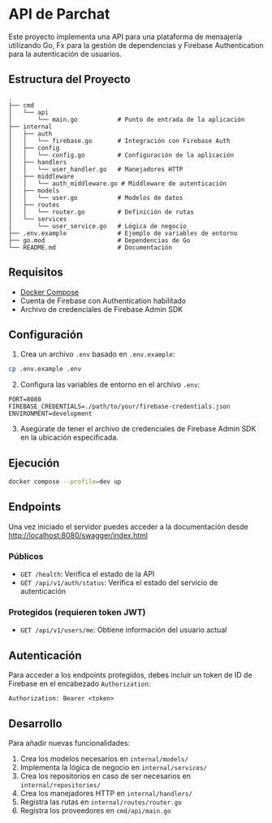 # API de Parchat

Este proyecto implementa una API para una plataforma de mensajería utilizando Go, Fx para la gestión de dependencias y Firebase Authentication para la autenticación de usuarios.

## Estructura del Proyecto

```
.
├── cmd
│   └── api
│       └── main.go           # Punto de entrada de la aplicación
├── internal
│   ├── auth
│   │   └── firebase.go       # Integración con Firebase Auth
│   ├── config
│   │   └── config.go         # Configuración de la aplicación
│   ├── handlers
│   │   └── user_handler.go   # Manejadores HTTP
│   ├── middleware
│   │   └── auth_middleware.go # Middleware de autenticación
│   ├── models
│   │   └── user.go           # Modelos de datos
│   ├── routes
│   │   └── router.go         # Definición de rutas
│   └── services
│       └── user_service.go   # Lógica de negocio
├── .env.example              # Ejemplo de variables de entorno
├── go.mod                    # Dependencias de Go
└── README.md                 # Documentación
```

## Requisitos

- [Docker Compose](https://docs.docker.com/compose/install/)
- Cuenta de Firebase con Authentication habilitado
- Archivo de credenciales de Firebase Admin SDK

## Configuración

1. Crea un archivo `.env` basado en `.env.example`:

```bash
cp .env.example .env
```

2. Configura las variables de entorno en el archivo `.env`:

```
PORT=8080
FIREBASE_CREDENTIALS=./path/to/your/firebase-credentials.json
ENVIRONMENT=development
```

3. Asegúrate de tener el archivo de credenciales de Firebase Admin SDK en la ubicación especificada.

## Ejecución

```bash
docker compose --profile=dev up
```

## Endpoints

Una vez iniciado el servidor puedes acceder a la documentación desde [http://localhost:8080/swagger/index.html](http://localhost:8080/swagger/index.html)

### Públicos

- `GET /health`: Verifica el estado de la API
- `GET /api/v1/auth/status`: Verifica el estado del servicio de autenticación

### Protegidos (requieren token JWT)

- `GET /api/v1/users/me`: Obtiene información del usuario actual

## Autenticación

Para acceder a los endpoints protegidos, debes incluir un token de ID de Firebase en el encabezado `Authorization`:

```
Authorization: Bearer <token>
```

## Desarrollo

Para añadir nuevas funcionalidades:

1. Crea los modelos necesarios en `internal/models/`
2. Implementa la lógica de negocio en `internal/services/`
3. Crea los repositorios en caso de ser necesarios en `internal/repositories/`
4. Crea los manejadores HTTP en `internal/handlers/`
5. Registra las rutas en `internal/routes/router.go`
6. Registra los proveedores en `cmd/api/main.go`

